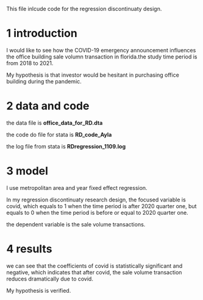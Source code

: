 This file inlcude code for the regression discontinuaty design.

1 introduction
==

I would like to see how the COVID-19 emergency announcement influences the office building sale volumn transaction in florida.the study time period is from 2018 to 2021.

My hypothesis is that investor would be hesitant in purchasing office building during the pandemic. 


2 data and code
==

the data file is **office_data_for_RD.dta**

the code do file for stata is **RD_code_Ayla**

the log file from stata is **RDregression_1109.log**

3 model
==

I use metropolitan area and year fixed effect regression. 

In my regression discontinuaty research design, the focused variable is covid, which equals to 1 when the time period is after 2020 quarter one, but equals to 0 when the time period is before or equal to 2020 quarter one.

the dependent variable is the sale volume transactions.

4 results
==

we can see that the coefficients of covid is statistically significant and negative, which indicates that after covid, the sale volume transaction reduces dramatically due to covid.

My hypothesis is verified.




